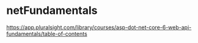 # netFundamentals
https://app.pluralsight.com/library/courses/asp-dot-net-core-6-web-api-fundamentals/table-of-contents
